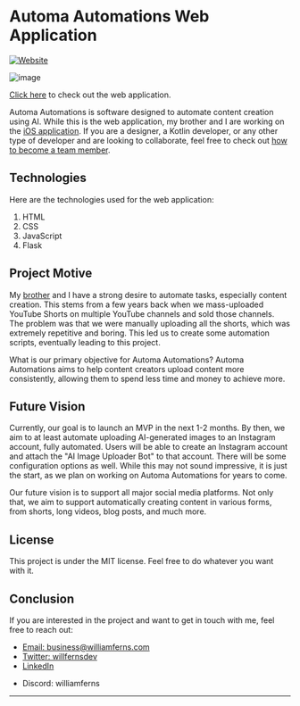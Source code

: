 # Automa Automations Web Application

[![Website](https://img.shields.io/badge/Website-purple)](https://web-app-williamferns1.replit.app/)

![image](https://github.com/Automa-Automations/web-app/assets/141557971/39dbba66-17ad-486e-9e13-3a7624010ac7)

<a href="https://web-app-williamferns1.replit.app/" target="_blank">Click here</a> to check out the web application.

Automa Automations is software designed to automate content creation using AI. While this is the web application, my brother and I are working on the <a href="https://github.com/Automa-Automations/automa-mobile-app" target="_blank">iOS application</a>. If you are a designer, a Kotlin developer, or any other type of developer and are looking to collaborate, feel free to check out <a href="https://github.com/Automa-Automations/join-our-team" target="_blank">how to become a team member</a>. 

## Technologies
Here are the technologies used for the web application:
1. HTML
2. CSS
3. JavaScript
4. Flask

## Project Motive
My <a href="https://github.com/AdonisCodes" target="_blank">brother</a> and I have a strong desire to automate tasks, especially content creation. This stems from a few years back when we mass-uploaded YouTube Shorts on multiple YouTube channels and sold those channels. The problem was that we were manually uploading all the shorts, which was extremely repetitive and boring. This led us to create some automation scripts, eventually leading to this project.

What is our primary objective for Automa Automations? Automa Automations aims to help content creators upload content more consistently, allowing them to spend less time and money to achieve more.

## Future Vision
Currently, our goal is to launch an MVP in the next 1-2 months. By then, we aim to at least automate uploading AI-generated images to an Instagram account, fully automated. Users will be able to create an Instagram account and attach the "AI Image Uploader Bot" to that account. There will be some configuration options as well. While this may not sound impressive, it is just the start, as we plan on working on Automa Automations for years to come.

Our future vision is to support all major social media platforms. Not only that, we aim to support automatically creating content in various forms, from shorts, long videos, blog posts, and much more.

## License
This project is under the MIT license. Feel free to do whatever you want with it.

## Conclusion
If you are interested in the project and want to get in touch with me, feel free to reach out:

<ul>
  <li>
    <a target="_blank" href="mailto:business@williamferns.com">Email: business@williamferns.com</a>
  </li>
  <li>
    <a target="_blank" href="https://twitter.com/willfernsdev">Twitter: willfernsdev</a>  
  </li>
  <li>
    <a target="_blank" href="https://www.linkedin.com/in/william-ferns-12670a2b6/">LinkedIn</a>
  </li>
  <li>
    <p>Discord: williamferns</p>
  </li>
</ul>

---
